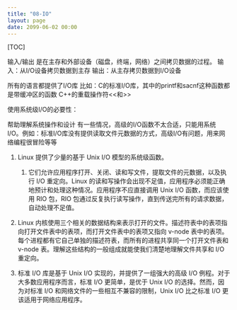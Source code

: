 ```yaml
---
title: "08-IO"
layout: page
date: 2099-06-02 00:00
---
```


[TOC]


输入/输出 是在主存和外部设备（磁盘，终端，网络）之间拷贝数据的过程。
输入：从I/O设备拷贝数据到主存
输出：从主存拷贝数据到I/O设备

所有的语言都提供了I/O库
比如：C的标准I/O库，其中的printf和sacnf这种函数都是带缓冲区的函数 C++的重载操作符<<和>>

使用系统级I/O的必要性：

帮助理解系统操作和设计
有一些情况，高级的I/O函数不太合适，只能用系统I/O。例如：标准I/O库没有提供读取文件元数据的方式，高级I/O有问题，用来网络编程很冒险等等


1. Linux 提供了少量的基于 Unix I/O 模型的系统级函数。
   1. 它们允许应用程序打开、关闭、读和写文件，提取文件的元数据，以及执行 I/O 重定向。Linux 的读和写操作会出现不足值，应用程序必须能正确地预计和处理这种情况。应用程序不应直接调用 Unix I/O 函数，而应该使用 RIO 包，RIO 包通过反复执行读写操作，直到传送完所有的请求数据，自动处理不足值。
2. Linux 内核使用三个相关的数据结构来表示打开的文件。描述符表中的表项指向打开文件表中的表项，而打开文件表中的表项又指向 v-node 表中的表项。每个进程都有它自己单独的描述符表，而所有的进程共享同一个打开文件表和 v-node 表。理解这些结构的一般组成就能使我们清楚地理解文件共享和 I/O 重定向。
   
3. 标准 I/O 库是基于 Unix I/O 实现的，并提供了一组强大的高级 I/O 例程。对于大多数应用程序而言，标准 I/O 更简单，是优于 Unix I/O 的选择。然而，因为对标准 I/O 和网络文件的一些相互不兼容的限制，Unix I/O 比之标准 I/O 更该适用于网络应用程序。
